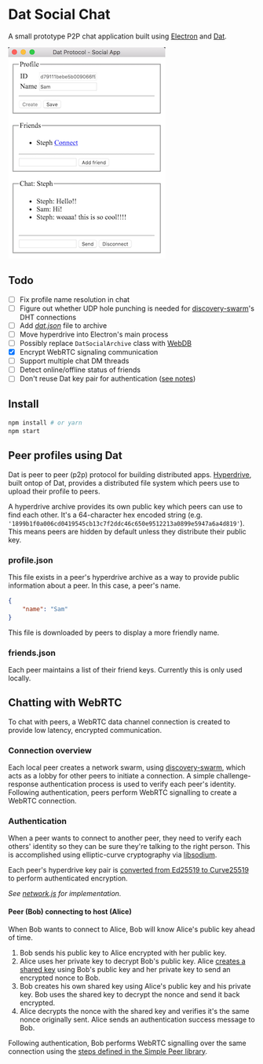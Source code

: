 # Dat Social Chat

A small prototype P2P chat application built using [Electron](https://electronjs.org/) and [Dat](https://datproject.org/).

![screenshot](screenshot.png)

## Todo

- [ ] Fix profile name resolution in chat
- [ ] Figure out whether UDP hole punching is needed for [discovery-swarm](https://github.com/mafintosh/discovery-swarm)'s DHT connections
- [ ] Add [_dat.json_](https://github.com/datprotocol/dat.json) file to archive
- [ ] Move hyperdrive into Electron's main process
- [ ] Possibly replace `DatSocialArchive` class with [WebDB](https://github.com/beakerbrowser/webdb)
- [x] Encrypt WebRTC signaling communication
- [ ] Support multiple chat DM threads
- [ ] Detect online/offline status of friends
- [ ] Don't reuse Dat key pair for authentication ([see notes](https://download.libsodium.org/doc/advanced/ed25519-curve25519.html))

## Install
```bash
npm install # or yarn
npm start
```

## Peer profiles using Dat

Dat is peer to peer (p2p) protocol for building distributed apps. [Hyperdrive](https://github.com/mafintosh/hyperdrive), built ontop of Dat, provides a distributed file system which peers use to upload their profile to peers.

A hyperdrive archive provides its own public key which peers can use to find each other. It's a 64-character hex encoded string (e.g. `'1899b1f0a006cd0419545cb13c7f2ddc46c650e9512213a0899e5947a6a4d819'`). This means peers are hidden by default unless they distribute their public key.

### profile.json

This file exists in a peer's hyperdrive archive as a way to provide public information about a peer. In this case, a peer's name.

```json
{
    "name": "Sam"
}
```

This file is downloaded by peers to display a more friendly name.

### friends.json

Each peer maintains a list of their friend keys. Currently this is only used locally.

## Chatting with WebRTC

To chat with peers, a WebRTC data channel connection is created to provide low latency, encrypted communication.

### Connection overview

Each local peer creates a network swarm, using [discovery-swarm](https://github.com/mafintosh/discovery-swarm), which acts as a lobby for other peers to initiate a connection. A simple challenge-response authentication process is used to verify each peer's identity. Following authentication, peers perform WebRTC signalling to create a WebRTC connection.

### Authentication

When a peer wants to connect to another peer, they need to verify each others' identity so they can be sure they're talking to the right person. This is accomplished using elliptic-curve cryptography via [libsodium](https://libsodium.org).

Each peer's hyperdrive key pair is [converted from Ed25519 to Curve25519](https://download.libsodium.org/doc/advanced/ed25519-curve25519.html) to perform authenticated encryption.

_See [network.js](network.js) for implementation._

#### Peer (Bob) connecting to host (Alice)

When Bob wants to connect to Alice, Bob will know Alice's public key ahead of time.

1. Bob sends his public key to Alice encrypted with her public key.
1. Alice uses her private key to decrypt Bob's public key. Alice [creates a shared key](https://download.libsodium.org/doc/key_exchange/#purpose) using Bob's public key and her private key to send an encrypted nonce to Bob.
1. Bob creates his own shared key using Alice's public key and his private key. Bob uses the shared key to decrypt the nonce and send it back encrypted.
1. Alice decrypts the nonce with the shared key and verifies it's the same nonce originally sent. Alice sends an authentication success message to Bob.

Following authentication, Bob performs WebRTC signalling  over the same connection using the [steps defined in the Simple Peer library](https://github.com/feross/simple-peer#data-channels).